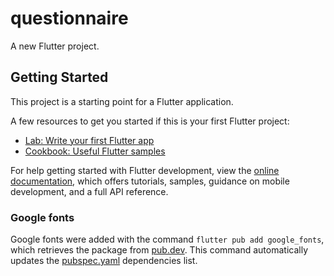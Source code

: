 # questionnaire

A new Flutter project.

## Getting Started

This project is a starting point for a Flutter application.

A few resources to get you started if this is your first Flutter project:

- [Lab: Write your first Flutter app](https://docs.flutter.dev/get-started/codelab)
- [Cookbook: Useful Flutter samples](https://docs.flutter.dev/cookbook)

For help getting started with Flutter development, view the
[online documentation](https://docs.flutter.dev/), which offers tutorials,
samples, guidance on mobile development, and a full API reference.

### Google fonts

Google fonts were added with the command ```flutter pub add google_fonts```, which retrieves the 
package from [pub.dev](https://pub.dev/). This command automatically updates the [pubspec.yaml](pubspec.yaml) 
dependencies list.
